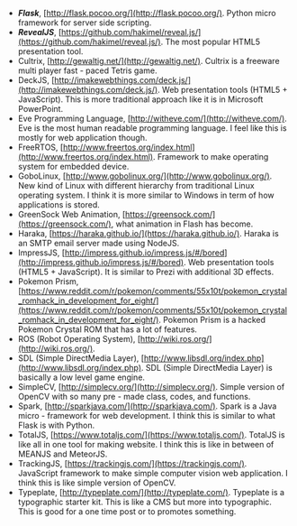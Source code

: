 * __*Flask*__, [http://flask.pocoo.org/](http://flask.pocoo.org/). Python micro framework for server side scripting.
* __*RevealJS*__, [https://github.com/hakimel/reveal.js/](https://github.com/hakimel/reveal.js/). The most popular HTML5 presentation tool.
* Cultrix, [http://gewaltig.net/](http://gewaltig.net/). Cultrix is a freeware multi player fast - paced Tetris game.
* DeckJS, [http://imakewebthings.com/deck.js/](http://imakewebthings.com/deck.js/). Web presentation tools (HTML5 + JavaScript). This is more traditional approach like it is in Microsoft PowerPoint.
* Eve Programming Language, [http://witheve.com/](http://witheve.com/). Eve is the most human readable programming language. I feel like this is mostly for web application though.
* FreeRTOS, [http://www.freertos.org/index.html](http://www.freertos.org/index.html). Framework to make operating system for embedded device.
* GoboLinux, [http://www.gobolinux.org/](http://www.gobolinux.org/). New kind of Linux with different hierarchy from traditional Linux operating system. I think it is more similar to Windows in term of how applications is stored.
* GreenSock Web Animation, [https://greensock.com/](https://greensock.com/), what animation in Flash has become.
* Haraka, [https://haraka.github.io/](https://haraka.github.io/). Haraka is an SMTP email server made using NodeJS.
* ImpressJS, [http://impress.github.io/impress.js/#/bored](http://impress.github.io/impress.js/#/bored). Web presentation tools (HTML5 + JavaScript). It is similar to Prezi with additional 3D effects.
* Pokemon Prism, [https://www.reddit.com/r/pokemon/comments/55x10t/pokemon_crystal_romhack_in_development_for_eight/](https://www.reddit.com/r/pokemon/comments/55x10t/pokemon_crystal_romhack_in_development_for_eight/). Pokemon Prism is a hacked Pokemon Crystal ROM that has a lot of features.
* ROS (Robot Operating System), [http://wiki.ros.org/](http://wiki.ros.org/).
* SDL (Simple DirectMedia Layer), [http://www.libsdl.org/index.php](http://www.libsdl.org/index.php). SDL (Simple DirectMedia Layer) is basically a low level game engine.
* SimpleCV, [http://simplecv.org/](http://simplecv.org/). Simple version of OpenCV with so many pre - made class, codes, and functions.
* Spark, [http://sparkjava.com/](http://sparkjava.com/). Spark is a Java micro - framework for web development. I think this is similar to what Flask is with Python.
* TotalJS, [https://www.totaljs.com/](https://www.totaljs.com/). TotalJS is like all in one tool for making website. I think this is like in between of MEANJS and MeteorJS.
* TrackingJS, [https://trackingjs.com/](https://trackingjs.com/). JavaScript framework to make simple computer vision web application. I think this is like simple version of OpenCV.
* Typeplate, [http://typeplate.com/](http://typeplate.com/). Typeplate is a typographic starter kit. This is like a CMS but more into typographic. This is good for a one time post or to promotes something.